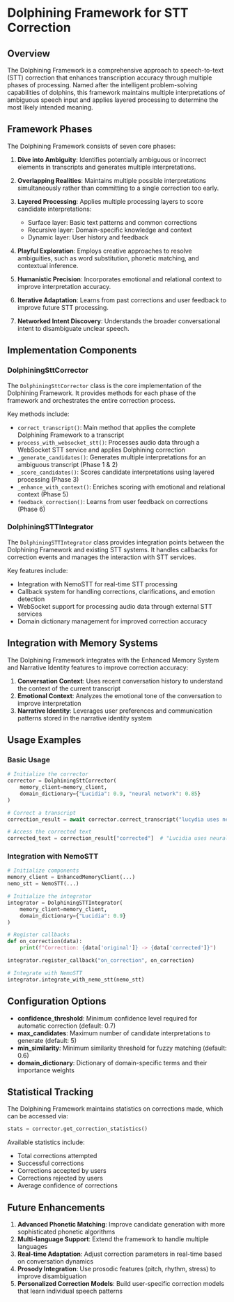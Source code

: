 # Dolphining Framework for STT Correction

## Overview

The Dolphining Framework is a comprehensive approach to speech-to-text (STT) correction that enhances transcription accuracy through multiple phases of processing. Named after the intelligent problem-solving capabilities of dolphins, this framework maintains multiple interpretations of ambiguous speech input and applies layered processing to determine the most likely intended meaning.

## Framework Phases

The Dolphining Framework consists of seven core phases:

1. **Dive into Ambiguity**: Identifies potentially ambiguous or incorrect elements in transcripts and generates multiple interpretations.

2. **Overlapping Realities**: Maintains multiple possible interpretations simultaneously rather than committing to a single correction too early.

3. **Layered Processing**: Applies multiple processing layers to score candidate interpretations:
   - Surface layer: Basic text patterns and common corrections
   - Recursive layer: Domain-specific knowledge and context
   - Dynamic layer: User history and feedback

4. **Playful Exploration**: Employs creative approaches to resolve ambiguities, such as word substitution, phonetic matching, and contextual inference.

5. **Humanistic Precision**: Incorporates emotional and relational context to improve interpretation accuracy.

6. **Iterative Adaptation**: Learns from past corrections and user feedback to improve future STT processing.

7. **Networked Intent Discovery**: Understands the broader conversational intent to disambiguate unclear speech.

## Implementation Components

### DolphiningSttCorrector

The `DolphiningSttCorrector` class is the core implementation of the Dolphining Framework. It provides methods for each phase of the framework and orchestrates the entire correction process.

Key methods include:

- `correct_transcript()`: Main method that applies the complete Dolphining Framework to a transcript
- `process_with_websocket_stt()`: Processes audio data through a WebSocket STT service and applies Dolphining correction
- `_generate_candidates()`: Generates multiple interpretations for an ambiguous transcript (Phase 1 & 2)
- `_score_candidates()`: Scores candidate interpretations using layered processing (Phase 3)
- `_enhance_with_context()`: Enriches scoring with emotional and relational context (Phase 5)
- `feedback_correction()`: Learns from user feedback on corrections (Phase 6)

### DolphiningSTTIntegrator

The `DolphiningSTTIntegrator` class provides integration points between the Dolphining Framework and existing STT systems. It handles callbacks for correction events and manages the interaction with STT services.

Key features include:

- Integration with NemoSTT for real-time STT processing
- Callback system for handling corrections, clarifications, and emotion detection
- WebSocket support for processing audio data through external STT services
- Domain dictionary management for improved correction accuracy

## Integration with Memory Systems

The Dolphining Framework integrates with the Enhanced Memory System and Narrative Identity features to improve correction accuracy:

1. **Conversation Context**: Uses recent conversation history to understand the context of the current transcript
2. **Emotional Context**: Analyzes the emotional tone of the conversation to improve interpretation
3. **Narrative Identity**: Leverages user preferences and communication patterns stored in the narrative identity system

## Usage Examples

### Basic Usage

```python
# Initialize the corrector
corrector = DolphiningSttCorrector(
    memory_client=memory_client,
    domain_dictionary={"Lucidia": 0.9, "neural network": 0.85}
)

# Correct a transcript
correction_result = await corrector.correct_transcript("lucydia uses neural networks")

# Access the corrected text
corrected_text = correction_result["corrected"]  # "Lucidia uses neural networks"
```

### Integration with NemoSTT

```python
# Initialize components
memory_client = EnhancedMemoryClient(...)
nemo_stt = NemoSTT(...)

# Initialize the integrator
integrator = DolphiningSTTIntegrator(
    memory_client=memory_client,
    domain_dictionary={"Lucidia": 0.9}
)

# Register callbacks
def on_correction(data):
    print(f"Correction: {data['original']} -> {data['corrected']}")

integrator.register_callback("on_correction", on_correction)

# Integrate with NemoSTT
integrator.integrate_with_nemo_stt(nemo_stt)
```

## Configuration Options

- **confidence_threshold**: Minimum confidence level required for automatic correction (default: 0.7)
- **max_candidates**: Maximum number of candidate interpretations to generate (default: 5)
- **min_similarity**: Minimum similarity threshold for fuzzy matching (default: 0.6)
- **domain_dictionary**: Dictionary of domain-specific terms and their importance weights

## Statistical Tracking

The Dolphining Framework maintains statistics on corrections made, which can be accessed via:

```python
stats = corrector.get_correction_statistics()
```

Available statistics include:
- Total corrections attempted
- Successful corrections
- Corrections accepted by users
- Corrections rejected by users
- Average confidence of corrections

## Future Enhancements

1. **Advanced Phonetic Matching**: Improve candidate generation with more sophisticated phonetic algorithms
2. **Multi-language Support**: Extend the framework to handle multiple languages
3. **Real-time Adaptation**: Adjust correction parameters in real-time based on conversation dynamics
4. **Prosody Integration**: Use prosodic features (pitch, rhythm, stress) to improve disambiguation
5. **Personalized Correction Models**: Build user-specific correction models that learn individual speech patterns

